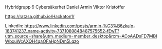 Hybridgrupp 9 Cybersäkerhet
Daniel
Armin
Viktor
Kristoffer

https://ratzsa.github.io/Hackaton1/

LinkedIn: https://www.linkedin.com/posts/armin-%C3%B6zkalp-183741237_name-activity-7371080848487575552-fEwT?utm_source=share&utm_medium=member_desktop&rcm=ACoAADsFD7MBIWbxuWcAXQH4qaOFaHpNDm5Lqzo

